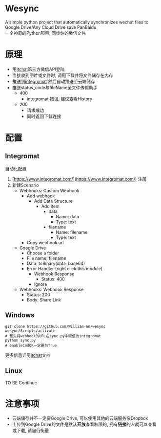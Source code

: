# Wesync
A simple python project that automatically synchronizes wechat files to Google Drive/Any Cloud Drive save PanBaidu   
一个神奇的Python项目, 同步你的微信文件

# 原理
- 用[itchat](https://github.com/littlecodersh/ItChat)第三方微信API登陆
- 当接收到图片或文件时, 调用下载并将文件储存在内存
- 推送到[integromat](https://integromat.com) 然后自动推送至云端储存
- 推送status_code与fileName至文件传输助手
	- 400
		- integromat 错误, 建议查看History
	- 200
		- 请求成功
		- 同时返回下载连接

# 配置
## Integromat
自动化配置
1. [https://www.integromat.com/](https://www.integromat.com/) 注册
2. 新建Scenario
	- Webhooks: Custom Webhook
		- Add webhook
			- Add Data Structure
				- Add item
					- data
						- Name: data
						- Type: text
					- filename
						- Name: filename
						- Type: text
		- Copy webhook url
	- Google Drive
		- Choose a folder
		- File name: filename
		- Data: toBinary(data; base64)
		- Error Handler (right click this module)
			- Webhook Response
				- Status: 400
			- Ignore
	- Webhooks: Webhook Response
		- Status: 200
		- Body: Share Link

## Windows
    git clone https://github.com/William-An/wesync
    wesync/Scripts/activate
    # 预先将webhook的URL在sync.py中赋值为integromat
    python sync.py
    # enableCmdQR一定要为True
更多信息详见[itchat](https://github.com/littlecodersh/ItChat)文档

## Linux
TO BE Continue

# 注意事项
- 云端储存并不一定要Google Drive, 可以使用其他的云端服务像Dropbox
- 上传到Google Drive的文件是默认**开放**查看权限的, 拥有**链接**的人就可以查看或下载, 请自行衡量 